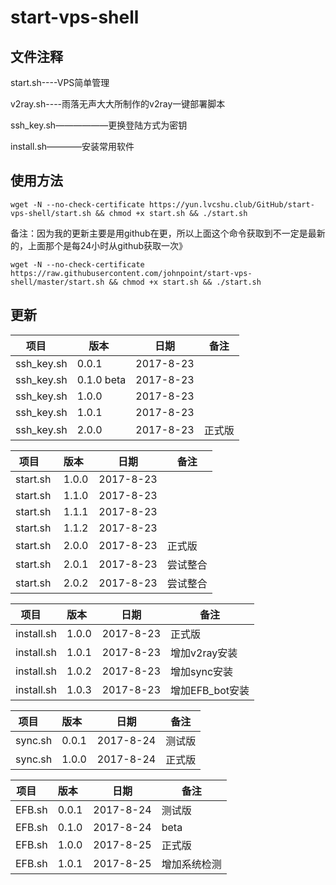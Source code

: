 # start-vps-shell #

## 文件注释 ##

start.sh----VPS简单管理

v2ray.sh----雨落无声大大所制作的v2ray一键部署脚本

ssh_key.sh——————更换登陆方式为密钥

install.sh————安装常用软件

## 使用方法 ##

`wget -N --no-check-certificate https://yun.lvcshu.club/GitHub/start-vps-shell/start.sh && chmod +x start.sh && ./start.sh`

备注：因为我的更新主要是用github在更，所以上面这个命令获取到不一定是最新的，上面那个是每24小时从github获取一次》

`wget -N --no-check-certificate https://raw.githubusercontent.com/johnpoint/start-vps-shell/master/start.sh && chmod +x start.sh && ./start.sh`

## 更新 ##
| 项目      | 版本    |  日期  |备注|
|--------|--------|--------|--------|
|ssh_key.sh|0.0.1|2017-8-23||
|ssh_key.sh |0.1.0 beta|2017-8-23||
|ssh_key.sh |1.0.0|2017-8-23||
|ssh_key.sh |1.0.1|2017-8-23||
|ssh_key.sh |2.0.0|2017-8-23|正式版|


| 项目      | 版本    |  日期  |备注|
|--------|--------|--------|--------|
| start.sh   |1.0.0|2017-8-23||
| start.sh   |1.1.0|2017-8-23||
| start.sh   |1.1.1|2017-8-23||
| start.sh   |1.1.2|2017-8-23||
| start.sh |2.0.0 |2017-8-23|正式版|
| start.sh |2.0.1 |2017-8-23|尝试整合|
| start.sh |2.0.2 |2017-8-23|尝试整合|


| 项目      | 版本    |  日期  |备注|
|--------|--------|--------|--------|
|install.sh |1.0.0|2017-8-23|正式版|
|install.sh |1.0.1|2017-8-23|增加v2ray安装|
|install.sh |1.0.2|2017-8-23|增加sync安装|
|install.sh |1.0.3|2017-8-23|增加EFB_bot安装|


| 项目      | 版本    |  日期  |备注|
|--------|--------|--------|--------|
|sync.sh |0.0.1|2017-8-24|测试版|
|sync.sh |1.0.0|2017-8-24|正式版|


| 项目      | 版本    |  日期  |备注|
|--------|--------|--------|--------|
|EFB.sh |0.0.1|2017-8-24|测试版|
|EFB.sh |0.1.0|2017-8-24|beta|
|EFB.sh |1.0.0|2017-8-25|正式版|
|EFB.sh |1.0.1|2017-8-25|增加系统检测|
